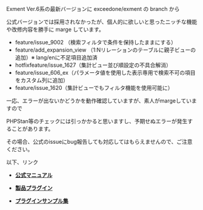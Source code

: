 Exment Ver.6系の最新バージョンに exceedone/exment の branch から

公式バージョンでは採用されなかったが、個人的に欲しいと思ったニッチな機能や改修内容を勝手に marge しています。

- feature/issue_9002 （検索フィルタで条件を保持したままにする）
- feature/add_expansion_view （1:Nリレーションのテーブルに親子ビューの追加）※ lang/enに不足項目追加済
- hotfixfeature/issue_1627（集計ビュー並び順設定の不具合解消）
- feature/issue_606_ex（パラメータ値を使用した表示専用で検索不可の項目をカスタム列に追加）
- feature/issue_1620（集計ビューでもフィルタ機能を使用可能に）

一応、エラーが出ないかどうかを動作確認していますが、素人がmargeしていますので

PHPStan等のチェックには引っかかると思いますし、予期せぬエラーが発生することがあります。

その場合、公式のissueにbug報告しても対応してはもらえませんので、ご注意ください。


以下、リンク

- **[公式マニュアル](https://exment.net/docs/#/ja/)**

- **[製品プラグイン](https://github.com/exment-git/plugin-product/tree/main/document/PluginInvoiceDocument)**  

- **[プラグインサンプル集](https://github.com/exment-git/plugin-sample)**  
